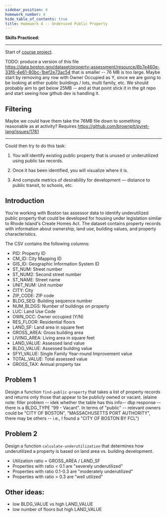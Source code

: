 ```yaml
---
sidebar_position: 4
homework_number: 4
hide_table_of_contents: true
title: Homework 4 -- Underused Public Property
---
```



**Skills Practiced:**

---


Start of [course project](/homework/project).


TODO: produce a version of this file
https://data.boston.gov/dataset/property-assessment/resource/6b7e460e-33f6-4e61-80bc-1bef2e73ac54
that is smaller -- 76 MB is too large. Maybe start by removing any row with
Owner Occupied as Y, since we are going to be looking at either public buildings
/ lots, multi family, etc. We should probably aim to get below 25MB -- and at
that point stick it in the git repo and start seeing how github dev is handling
it.

## Filtering

Maybe we could have them take the 76MB file down to something reasonable as at activity? Requires https://github.com/brownplt/pyret-lang/issues/1781

---

Could then try to do this task:

1. You will identify existing public property that is unused or underutilized using public tax records. 

2. Once it has been identified, you will visualize where it is.

3. And compute metrics of desirability for development — distance to public
   transit, to schools, etc.


## Introduction
You're working with Boston tax assessor data to identify underutilized public property that could be developed for housing under legislation similar to Rhode Island's Create Homes Act. The dataset contains property records with information about ownership, land use, building values, and property characteristics.

The CSV contains the following columns:
- PID: Property ID
- CM_ID: City Mapping ID
- GIS_ID: Geographic Information System ID
- ST_NUM: Street number
- ST_NUM2: Second street number
- ST_NAME: Street name
- UNIT_NUM: Unit number
- CITY: City
- ZIP_CODE: ZIP code
- BLDG_SEQ: Building sequence number
- NUM_BLDGS: Number of buildings on property
- LUC: Land Use Code
- OWN_OCC: Owner occupied (Y/N)
- RES_FLOOR: Residential floors
- LAND_SF: Land area in square feet
- GROSS_AREA: Gross building area
- LIVING_AREA: Living area in square feet
- LAND_VALUE: Assessed land value
- BLDG_VALUE: Assessed building value
- SFYI_VALUE: Single Family Year-round Improvement value
- TOTAL_VALUE: Total assessed value
- GROSS_TAX: Annual property tax

## Problem 1
Design a function `find-public-property` that takes a list of property records and returns only those that appear to be publicly owned or vacant. (elaine note: filler problem -- idek whether the table has this info-- dbp response -- there is a BLDG_TYPE "99 - Vacant". In terms of "public" -- relevant owners could be "CITY OF BOSTON", "MASSACHUSETTS PORT AUTHORITY", there may be others -- i.e., I found a "CITY OF BOSTON BY FCL") 

## Problem 2
Design a function `calculate-underutilization` that determines how underutilized a property is based on land area vs. building development.
- Utilization ratio = GROSS_AREA / LAND_SF
- Properties with ratio < 0.1 are "severely underutilized"
- Properties with ratio 0.1-0.3 are "moderately underutilized"
- Properties with ratio > 0.3 are "well utilized"



## Other ideas:

- low BLDG_VALUE vs high LAND_VALUE
- low number of floors but high LAND_VALUE
